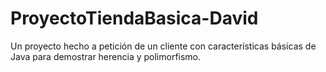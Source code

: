 # ProyectoTiendaBasica-David
 Un proyecto hecho a petición de un cliente con características básicas de Java para demostrar herencia y polimorfismo.
